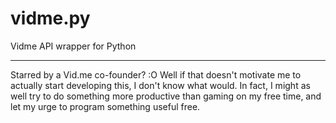 # vidme.py
Vidme API wrapper for Python

---

Starred by a Vid.me co-founder? :O Well if that doesn't motivate me to actually start developing this, I don't know what would. In fact, I might as well try to do something more productive than gaming on my free time, and let my urge to program something useful free.
